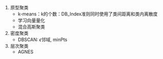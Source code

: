 1. 原型聚类
   - k-means：k的个数：DB_Index准则同时使用了类间距离和类内离散度
   - 学习向量量化
   - 混合高斯聚类
2. 密度聚类
   - DBSCAN: $\epsilon$邻域, minPts
3. 层次聚类
   - AGNES